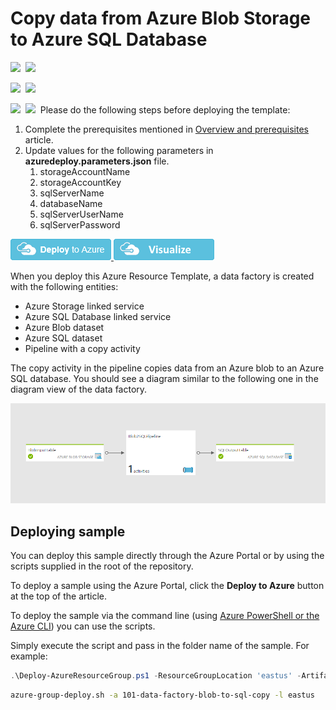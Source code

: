 # Copy data from Azure Blob Storage to Azure SQL Database

<IMG SRC="https://azbotstorage.blob.core.windows.net/badges/101-data-factory-blob-to-sql-copy/PublicLastTestDate.svg" />&nbsp;
<IMG SRC="https://azbotstorage.blob.core.windows.net/badges/101-data-factory-blob-to-sql-copy/PublicDeployment.svg" />&nbsp;

<IMG SRC="https://azbotstorage.blob.core.windows.net/badges/101-data-factory-blob-to-sql-copy/FairfaxLastTestDate.svg" />&nbsp;
<IMG SRC="https://azbotstorage.blob.core.windows.net/badges/101-data-factory-blob-to-sql-copy/FairfaxDeployment.svg" />&nbsp;

<IMG SRC="https://azbotstorage.blob.core.windows.net/badges/101-data-factory-blob-to-sql-copy/BestPracticeResult.svg" />&nbsp;
<IMG SRC="https://azbotstorage.blob.core.windows.net/badges/101-data-factory-blob-to-sql-copy/CredScanResult.svg" />&nbsp;
Please do the following steps before deploying the template: 

1. Complete the prerequisites mentioned in [Overview and prerequisites](https://azure.microsoft.com/documentation/articles/data-factory-copy-data-from-azure-blob-storage-to-sql-database/) article.
2. Update values for the following parameters in **azuredeploy.parameters.json** file. 
	1. storageAccountName
	2. storageAccountKey
	3. sqlServerName
	4. databaseName
	5. sqlServerUserName
	6. sqlServerPassword  

<a href="https://portal.azure.com/#create/Microsoft.Template/uri/https%3A%2F%2Fraw.githubusercontent.com%2FAzure%2Fazure-quickstart-templates%2Fmaster%2F101-data-factory-blob-to-sql-copy%2Fazuredeploy.json" target="_blank">
    <img src="https://raw.githubusercontent.com/Azure/azure-quickstart-templates/master/1-CONTRIBUTION-GUIDE/images/deploytoazure.png"/>
</a>
<a href="http://armviz.io/#/?load=https%3A%2F%2Fraw.githubusercontent.com%2FAzure%2Fazure-quickstart-templates%2Fmaster%2F101-data-factory-blob-to-sql-copy%2Fazuredeploy.json" target="_blank">
    <img src="https://raw.githubusercontent.com/Azure/azure-quickstart-templates/master/1-CONTRIBUTION-GUIDE/images/visualizebutton.png"/>
</a>

When you deploy this Azure Resource Template, a data factory is created with the following entities: 

- Azure Storage linked service
- Azure SQL Database linked service
- Azure Blob dataset
- Azure SQL dataset
- Pipeline with a copy activity 

The copy activity in the pipeline copies data from an Azure blob to an Azure SQL database. You should see a diagram similar to the following one in the diagram view of the data factory.  

![Diagram view](images/adfDiagram.PNG)

## Deploying sample
You can deploy this sample directly through the Azure Portal or by using the scripts supplied in the root of the repository.

To deploy a sample using the Azure Portal, click the **Deploy to Azure** button at the top of the article. 

To deploy the sample via the command line (using [Azure PowerShell or the Azure CLI](https://azure.microsoft.com/en-us/downloads/)) you can use the scripts.

Simply execute the script and pass in the folder name of the sample.  For example:

```PowerShell
.\Deploy-AzureResourceGroup.ps1 -ResourceGroupLocation 'eastus' -ArtifactStagingDirectory 101-data-factory-blob-to-sql-copy
```
```bash
azure-group-deploy.sh -a 101-data-factory-blob-to-sql-copy -l eastus
